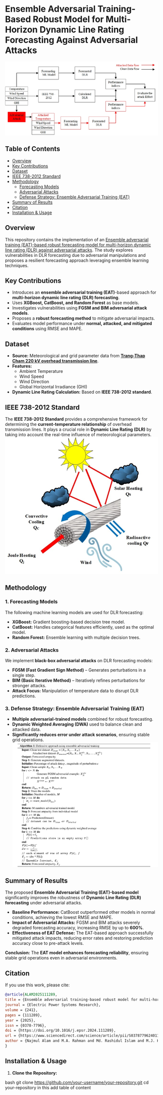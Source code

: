 # **Ensemble Adversarial Training-Based Robust Model for Multi-Horizon Dynamic Line Rating Forecasting Against Adversarial Attacks**  

![Workflow Overview](Image/Flowchart.jpg)  

## **Table of Contents**  
- [Overview](#overview)  
- [Key Contributions](#key-contributions)  
- [Dataset](#dataset)
- [IEEE 738-2012 Standard](#ieee-738-2012-standard) 
- [Methodology](#methodology)  
  - [Forecasting Models](#1-forecasting-models)  
  - [Adversarial Attacks](#2-adversarial-attacks)  
  - [Defense Strategy: Ensemble Adversarial Training (EAT)](#3-defense-strategy-ensemble-adversarial-training-eat)
- [Summary of Results](#Summary-of-Results)
- [Citation](#citation)  
- [Installation & Usage](#installation--usage)  

## **Overview**  
This repository contains the implementation of an [Ensemble adversarial training (EAT)-based robust forecasting model for multi-horizon dynamic line rating (DLR) against adversarial attacks](https://github.com/Najmul1801098/Adversarial-attack-on-DLR/blob/main/Adversarial_attack_resilient_dynamic_line_rating_forecasting%20%5BFinal%5D.pdf). The study explores vulnerabilities in DLR forecasting due to adversarial manipulations and proposes a resilient forecasting approach leveraging ensemble learning techniques. 

## **Key Contributions**  
- Introduces an **ensemble adversarial training (EAT)**-based approach for **multi-horizon dynamic line rating (DLR) forecasting**.  
- Uses **XGBoost, CatBoost, and Random Forest** as base models.  
- Investigates vulnerabilities using **FGSM and BIM adversarial attack models**.  
- Proposes a **robust forecasting method** to mitigate adversarial impacts.  
- Evaluates model performance under **normal, attacked, and mitigated conditions** using RMSE and MAPE.  

## **Dataset**  
- **Source:** Meteorological and grid parameter data from [**Trang-Thap Cham 220 kV overhead transmission line**](https://github.com/Najmul1801098/Adversarial-attack-on-DLR/tree/main/Data).  
- **Features:**  
  - Ambient Temperature  
  - Wind Speed  
  - Wind Direction  
  - Global Horizontal Irradiance (GHI)  
- **Dynamic Line Rating Calculation:** Based on **IEEE 738-2012 standard**.  
## **IEEE 738-2012 Standard**  
The **IEEE 738-2012 Standard** provides a comprehensive framework for determining the **current-temperature relationship** of overhead transmission lines. It plays a crucial role in **Dynamic Line Rating (DLR)** by taking into account the real-time influence of meteorological parameters.   
![IEEE 738-2012 Standard](Image/DLR.jpg)

## **Methodology**  
### **1. Forecasting Models**  
The following machine learning models are used for DLR forecasting:  
- **XGBoost:** Gradient boosting-based decision tree model.  
- **CatBoost:** Handles categorical features efficiently, used as the optimal model.  
- **Random Forest:** Ensemble learning with multiple decision trees.  

### **2. Adversarial Attacks**  
We implement **black-box adversarial attacks** on DLR forecasting models:  
- **FGSM (Fast Gradient Sign Method)** – Generates perturbations in a single step.  
- **BIM (Basic Iterative Method)** – Iteratively refines perturbations for stronger attacks.  
- **Attack Focus:** Manipulation of temperature data to disrupt DLR predictions.  

### **3. Defense Strategy: Ensemble Adversarial Training (EAT)**  
- **Multiple adversarial-trained models** combined for robust forecasting.  
- **Dynamic Weighted Averaging (DWA)** used to balance clean and attacked data.  
- **Significantly reduces error under attack scenarios**, ensuring stable grid operations.  
![Defense approach algorithm](Image/Algo_def.png)
## **Summary of Results**  
The proposed **Ensemble Adversarial Training (EAT)-based model** significantly improves the robustness of **Dynamic Line Rating (DLR) forecasting** under adversarial attacks.  

- **Baseline Performance:** CatBoost outperformed other models in normal conditions, achieving the lowest RMSE and MAPE.  
- **Impact of Adversarial Attacks:** FGSM and BIM attacks severely degraded forecasting accuracy, increasing RMSE by up to **600%**.  
- **Effectiveness of EAT Defense:** The EAT-based approach successfully mitigated attack impacts, reducing error rates and restoring prediction accuracy close to pre-attack levels.  

**Conclusion:** The **EAT model enhances forecasting reliability**, ensuring stable grid operations even in adversarial environments.  

## **Citation**  
If you use this work, please cite:  

```bibtex
@article{ALAM2025111289,
title = {Ensemble adversarial training-based robust model for multi-horizon dynamic line rating forecasting against adversarial attacks},
journal = {Electric Power Systems Research},
volume = {241},
pages = {111289},
year = {2025},
issn = {0378-7796},
doi = {https://doi.org/10.1016/j.epsr.2024.111289},
url = {https://www.sciencedirect.com/science/article/pii/S0378779624011751},
author = {Najmul Alam and M.A. Rahman and Md. Rashidul Islam and M.J. Hossain}
}
```
## **Installation & Usage**  
1. **Clone the Repository:**  
   
bash
   git clone https://github.com/your-username/your-repository.git
   cd your-repository in this add table of content
